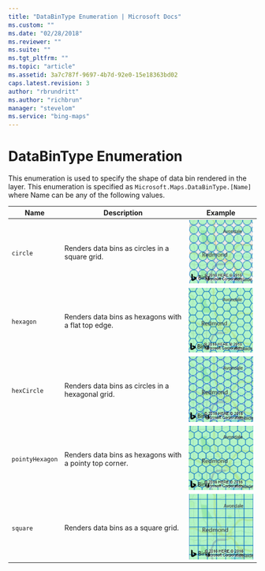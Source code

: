```yaml
---
title: "DataBinType Enumeration | Microsoft Docs"
ms.custom: ""
ms.date: "02/28/2018"
ms.reviewer: ""
ms.suite: ""
ms.tgt_pltfrm: ""
ms.topic: "article"
ms.assetid: 3a7c787f-9697-4b7d-92e0-15e18363bd02
caps.latest.revision: 3
author: "rbrundritt"
ms.author: "richbrun"
manager: "stevelom"
ms.service: "bing-maps"
---
```

# DataBinType Enumeration
This enumeration is used to specify the shape of data bin rendered in the layer. This enumeration is specified as `Microsoft.Maps.DataBinType.[Name]` where Name can be any of the following values.

| Name          | Description                                             | Example |
|---------------|---------------------------------------------------------|---------|
| `circle`        | Renders data bins as circles in a square grid.          | ![BMV8_CircleDataBin](../../media/bmv8-circledatabin.PNG) |
| `hexagon`       | Renders data bins as hexagons with a flat top edge.     | ![BMV8_HexDataBin](../../media/bmv8-hexdatabin.PNG)
| `hexCircle`     | Renders data bins as circles in a hexagonal grid.       | ![BMV8_HexCircleDataBin](../../media/bmv8-hexcircledatabin.PNG) |
| `pointyHexagon` | Renders data bins as hexagons with a pointy top corner. | ![BMV8_PointyHexDataBin](../../media/bmv8-pointyhexdatabin.PNG) |
| `square`        | Renders data bins as a square grid.                     | ![BMV8_SquareDataBin](../../media/bmv8-squaredatabin.PNG) |
